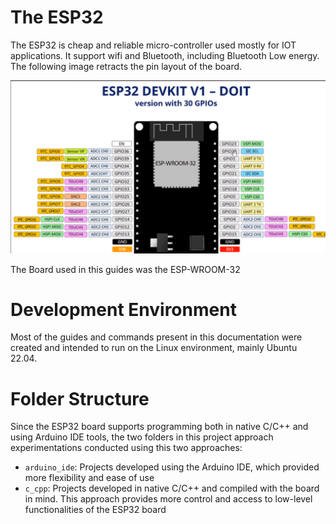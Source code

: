 # The ESP32

The ESP32 is cheap and reliable micro-controller used mostly for IOT applications. It support wifi and Bluetooth, including Bluetooth Low energy. The following image retracts the pin layout of the board.

![esp32 pins](./ESP32_devkit_1_pin_layout.png)

The Board used in this guides was the ESP-WROOM-32

# Development Environment

Most of the guides and commands present in this documentation were created and intended to run on the Linux environment, mainly Ubuntu 22.04.

# Folder Structure

Since the ESP32 board supports programming both in native C/C++ and using Arduino IDE tools, the two folders in this project approach experimentations conducted using this two approaches:
* `arduino_ide`: Projects developed using the Arduino IDE, which provided more flexibility and ease of use
* `c_cpp`: Projects developed in native C/C++ and compiled with the board in mind. This approach provides more control and access to low-level functionalities of the ESP32 board